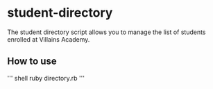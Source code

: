 # student-directory #

The student directory script allows you to manage the list of students enrolled at Villains Academy.

## How to use ##

''' shell
ruby directory.rb
'''

